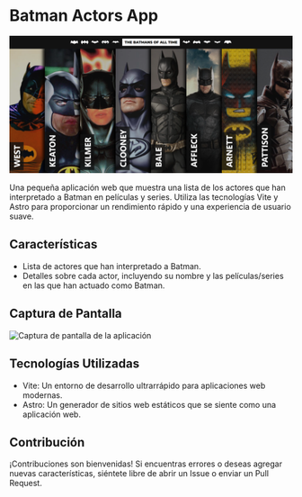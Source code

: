 # Batman Actors App

![Captura de pantalla](./public/app-screenshot.png)

Una pequeña aplicación web que muestra una lista de los actores que han interpretado a Batman en películas y series. Utiliza las tecnologías Vite y Astro para proporcionar un rendimiento rápido y una experiencia de usuario suave.

## Características

- Lista de actores que han interpretado a Batman.
- Detalles sobre cada actor, incluyendo su nombre y las películas/series en las que han actuado como Batman.

## Captura de Pantalla

![Captura de pantalla de la aplicación](screenshot.png)

## Tecnologías Utilizadas

- Vite: Un entorno de desarrollo ultrarrápido para aplicaciones web modernas.
- Astro: Un generador de sitios web estáticos que se siente como una aplicación web.

## Contribución

¡Contribuciones son bienvenidas! Si encuentras errores o deseas agregar nuevas características, siéntete libre de abrir un Issue o enviar un Pull Request.